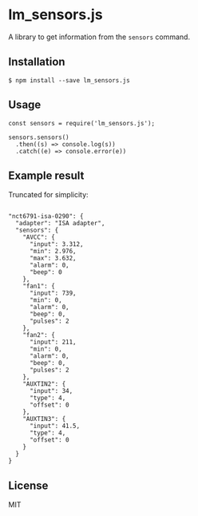 # lm_sensors.js

A library to get information from the `sensors` command.


## Installation

```
$ npm install --save lm_sensors.js
```

## Usage

```
const sensors = require('lm_sensors.js');

sensors.sensors()
  .then((s) => console.log(s))
  .catch((e) => console.error(e))
```

## Example result

Truncated for simplicity:

```

"nct6791-isa-0290": {
  "adapter": "ISA adapter",
  "sensors": {
    "AVCC": {
      "input": 3.312,
      "min": 2.976,
      "max": 3.632,
      "alarm": 0,
      "beep": 0
    },
    "fan1": {
      "input": 739,
      "min": 0,
      "alarm": 0,
      "beep": 0,
      "pulses": 2
    },
    "fan2": {
      "input": 211,
      "min": 0,
      "alarm": 0,
      "beep": 0,
      "pulses": 2
    },
    "AUXTIN2": {
      "input": 34,
      "type": 4,
      "offset": 0
    },
    "AUXTIN3": {
      "input": 41.5,
      "type": 4,
      "offset": 0
    }
  }
}
```

## License

MIT
